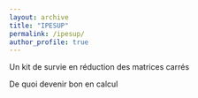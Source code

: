 ```yaml
---
layout: archive
title: "IPESUP"
permalink: /ipesup/
author_profile: true
---
```



Un kit de survie en réduction des matrices carrés
 <a href="/Users/valentinkilian/Documents/GitHub/ValentinKil.github.io/files/pdf/IPESUP/Réduction.pdf"><i class="fas fa-fw fa-file-pdf zoom" aria-hidden="true"></i></a> 


De quoi devenir bon en calcul
 <a href="/Users/valentinkilian/Documents/GitHub/ValentinKil.github.io/files/pdf/IPESUP/Calcul.pdf"><i class="fas fa-fw fa-file-pdf zoom" aria-hidden="true"></i></a> 